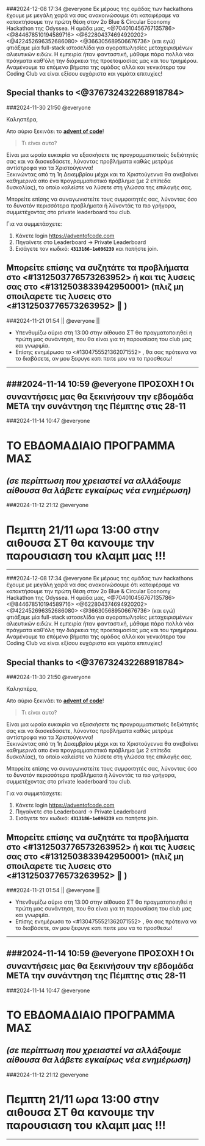 
###2024-12-08 17:34
@everyone  Εκ μέρους της ομάδας των hackathons έχουμε με μεγάλη χαρά να σας ανακοινώσουμε ότι καταφέραμε να κατακτήσουμε την πρώτη θέση στον 2ο Blue & Circular Economy Hackathon της Οdyssea. Η ομάδα μας, <@704010456767135786> <@844678510194589716> <@622804374694920202> <@422452696352686080> <@366305689506676736> (και εγώ) φτιάξαμε μία full-stack ιστοσελίδα για αγοραπωλησίες μεταχειρισμένων αλιευτικών ειδών. Η εμπειρία ήταν φανταστική, μάθαμε πάρα πολλά νέα πράγματα καθ'όλη την διάρκεια της προετοιμασίας μας και του τριημέρου. Αναμένουμε τα επόμενα βήματα της ομάδας αλλά και γενικότερα του Coding Club να είναι εξίσου ευχάριστα και γεμάτα επιτυχίες!

Special thanks to <@376732432268918784>
---
###2024-11-30 21:50
@everyone 

Καλησπέρα,

Απο αύριο ξεκινάει το __**[advent of code](https://adventofcode.com/)**__!

> Τι είναι αυτο?    

Είναι μια ωραία ευκαιρία να εξασκήσετε τις προγραμματιστικές δεξιότητές σας και να διασκεδάσετε, λύνοντας προβλήματα καθώς μετράμε αντίστροφα για τα Χριστούγεννα!  
Ξεκινώντας από τη 1η Δεκεμβρίου μέχρι και τα Χριστούγεννα θα ανεβαίνει καθημερινά απο ένα προγραμματιστικό πρόβλημα (με 2 επίπεδα δυσκολίας), το οποίο καλείστε να λύσετε στη γλώσσα της επιλογής σας.

Μπορείτε επίσης να συναγωνιστείτε τους συμφοιτητές σας, λύνοντας όσο το δυνατόν περισσότερα προβλήματα ή λύνοντάς τα πιο γρήγορα, συμμετέχοντας στο private leaderboard του club.  

Για να συμμετάσχετε:
1. Κάνετε login https://adventofcode.com
2. Πηγαίνετε στο Leaderboard -> Private Leaderboard
3. Εισάγετε τον κωδικό: **``4313186-1e096239``** και πατήστε join.

Μπορείτε επίσης να συζητάτε τα προβλήματα στο <#1312503776573263952> ή και τις λυσεις σας στο <#1312503833942950001> (πλιζ μη σποιλαρετε τις λυσεις στο <#1312503776573263952> 🥺 )
---
###2024-11-21 01:54
|| @everyone ||
* Υπενθυμίζω αύριο στη 13:00 στην αίθουσα ΣΤ θα πραγματοποιηθεί η πρώτη μας συνάντηση, που θα είναι για τη παρουσίαση του club μας και γνωριμία.
* Επίσης ενημέρωσα το <#1304755521362071552> , θα σας πρότεινα να το διαβάσετε, αν μου ξεφυγε κατι πειτε μου να το προσθεσω!
---
###2024-11-14 10:59
@everyone 
**ΠΡΟΣΟΧΗ** ❗ 
Οι συναντήσεις μας θα ξεκινήσουν την εβδομάδα __**ΜΕΤΑ**__ την συνάντηση της Πέμπτης στις __28-11__
---
###2024-11-14 10:47
@everyone
# ΤΟ ΕΒΔΟΜΑΔΙΑΙΟ ΠΡΟΓΡΑΜΜΑ ΜΑΣ
_(σε περίπτωση που χρειαστεί να αλλάξουμε αίθουσα θα λάβετε __εγκαίρως__ νέα ενημέρωση)_
---
###2024-11-12 21:12
@everyone 
# Πεμπτη 21/11 ωρα 13:00 στην αιθουσα ΣΤ θα κανουμε την παρουσιαση του κλαμπ μας !!!
---
###2024-12-08 17:34
@everyone  Εκ μέρους της ομάδας των hackathons έχουμε με μεγάλη χαρά να σας ανακοινώσουμε ότι καταφέραμε να κατακτήσουμε την πρώτη θέση στον 2ο Blue & Circular Economy Hackathon της Οdyssea. Η ομάδα μας, <@704010456767135786> <@844678510194589716> <@622804374694920202> <@422452696352686080> <@366305689506676736> (και εγώ) φτιάξαμε μία full-stack ιστοσελίδα για αγοραπωλησίες μεταχειρισμένων αλιευτικών ειδών. Η εμπειρία ήταν φανταστική, μάθαμε πάρα πολλά νέα πράγματα καθ'όλη την διάρκεια της προετοιμασίας μας και του τριημέρου. Αναμένουμε τα επόμενα βήματα της ομάδας αλλά και γενικότερα του Coding Club να είναι εξίσου ευχάριστα και γεμάτα επιτυχίες!

Special thanks to <@376732432268918784>
---
###2024-11-30 21:50
@everyone 

Καλησπέρα,

Απο αύριο ξεκινάει το __**[advent of code](https://adventofcode.com/)**__!

> Τι είναι αυτο?    

Είναι μια ωραία ευκαιρία να εξασκήσετε τις προγραμματιστικές δεξιότητές σας και να διασκεδάσετε, λύνοντας προβλήματα καθώς μετράμε αντίστροφα για τα Χριστούγεννα!  
Ξεκινώντας από τη 1η Δεκεμβρίου μέχρι και τα Χριστούγεννα θα ανεβαίνει καθημερινά απο ένα προγραμματιστικό πρόβλημα (με 2 επίπεδα δυσκολίας), το οποίο καλείστε να λύσετε στη γλώσσα της επιλογής σας.

Μπορείτε επίσης να συναγωνιστείτε τους συμφοιτητές σας, λύνοντας όσο το δυνατόν περισσότερα προβλήματα ή λύνοντάς τα πιο γρήγορα, συμμετέχοντας στο private leaderboard του club.  

Για να συμμετάσχετε:
1. Κάνετε login https://adventofcode.com
2. Πηγαίνετε στο Leaderboard -> Private Leaderboard
3. Εισάγετε τον κωδικό: **``4313186-1e096239``** και πατήστε join.

Μπορείτε επίσης να συζητάτε τα προβλήματα στο <#1312503776573263952> ή και τις λυσεις σας στο <#1312503833942950001> (πλιζ μη σποιλαρετε τις λυσεις στο <#1312503776573263952> 🥺 )
---
###2024-11-21 01:54
|| @everyone ||
* Υπενθυμίζω αύριο στη 13:00 στην αίθουσα ΣΤ θα πραγματοποιηθεί η πρώτη μας συνάντηση, που θα είναι για τη παρουσίαση του club μας και γνωριμία.
* Επίσης ενημέρωσα το <#1304755521362071552> , θα σας πρότεινα να το διαβάσετε, αν μου ξεφυγε κατι πειτε μου να το προσθεσω!
---
###2024-11-14 10:59
@everyone 
**ΠΡΟΣΟΧΗ** ❗ 
Οι συναντήσεις μας θα ξεκινήσουν την εβδομάδα __**ΜΕΤΑ**__ την συνάντηση της Πέμπτης στις __28-11__
---
###2024-11-14 10:47
@everyone
# ΤΟ ΕΒΔΟΜΑΔΙΑΙΟ ΠΡΟΓΡΑΜΜΑ ΜΑΣ
_(σε περίπτωση που χρειαστεί να αλλάξουμε αίθουσα θα λάβετε __εγκαίρως__ νέα ενημέρωση)_
---
###2024-11-12 21:12
@everyone 
# Πεμπτη 21/11 ωρα 13:00 στην αιθουσα ΣΤ θα κανουμε την παρουσιαση του κλαμπ μας !!!
---